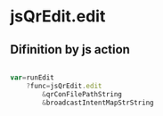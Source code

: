# jsQrEdit.edit

## Difinition by js action

```js.js

var=runEdit
	?func=jsQrEdit.edit
		&qrConFilePathString
		&broadcastIntentMapStrString
```


